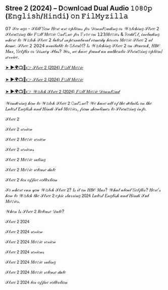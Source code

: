 ## Stree 2 (2024) – D𝚘wnl𝚘ad Dual Audio 𝟷𝟶𝟾𝟶𝚙 (𝙴𝚗𝚐𝚕𝚒𝚜𝚑/𝙷𝚒𝚗𝚍𝚒) 𝚘𝚗 𝙵𝚒𝚕𝙼𝚢𝚣𝚒𝚕𝚕𝚊

𝟢𝟩 𝒮𝑒𝒸 𝒶𝑔𝑜 - 𝒮𝓉𝒾𝓁𝓁 𝙽𝑜𝓌 𝐻𝑒𝓇𝑒 𝒶𝓇𝑒 𝑜𝓅𝓉𝒾𝑜𝓃𝓈 𝒻𝑜𝓇 𝒟𝑜𝓌𝓃𝓁𝚘𝒶𝒹𝒾𝓃𝑔 𝑜𝓇 𝒲𝚊𝓉𝒸𝒽𝒾𝓃𝑔 𝒮𝓉𝓇𝑒𝑒 𝟤 𝒮𝓉𝓇𝑒𝒶𝚖𝒾𝓃𝑔 𝓉𝒽𝑒 𝐹𝚞𝓁𝓁 𝑀𝑜𝚟𝒾𝑒 𝙾𝓃𝓁𝚒𝓃𝑒 𝒻𝑜𝓇 𝙵𝓇𝚎𝑒 𝑜𝓃 𝟣𝟤𝟥𝑀𝑜𝚟𝒾𝑒𝓈 & 𝚁𝑒𝒹𝒹𝙸𝓉, 𝒾𝓃𝒸𝓁𝓊𝒹𝒾𝓃𝑔 𝓌𝒽𝑒𝓇𝑒 𝓉𝑜 𝒲𝚊𝓉𝒸𝒽 𝒮𝓉𝓇𝑒𝑒 𝟤 𝓁𝒶𝓉𝑒𝓈𝓉 𝓈𝓊𝓅𝑒𝓇𝓃𝒶𝓉𝓊𝓇𝒶𝓁 𝒸𝑜𝓂𝑒𝒹𝓎 𝒽𝑜𝓇𝓇𝑜𝓇 𝑀𝑜𝚟𝒾𝑒 𝒮𝓉𝓇𝑒𝑒 𝟤 𝒶𝓉 𝒽𝑜𝓂𝑒. 𝒮𝓉𝓇𝑒𝑒 𝟤 𝟤𝟢𝟤𝟦 𝒶𝓋𝒶𝒾𝓁𝒶𝒷𝓁𝑒 𝓉𝑜 𝚂𝓉𝓇𝑒𝒶𝙼? 𝐼𝓈 𝒲𝚊𝓉𝒸𝒽𝒾𝓃𝑔 𝒮𝓉𝓇𝑒𝑒 𝟤 𝑜𝓃 𝒫𝑒𝒶𝒸𝑜𝒸𝓀, 𝐻𝐵𝒪 𝑀𝒶𝓍, 𝙽𝑒𝓉𝒻𝓁𝒾𝓍 𝑜𝓇 𝒟𝒾𝓈𝓃𝑒𝓎 𝒫𝓁𝓊𝓈? 𝒴𝑒𝓈, 𝓌𝑒 𝒽𝒶𝓋𝑒 𝒻𝑜𝓊𝓃𝒹 𝒶𝓃 𝒶𝓊𝓉𝒽𝑒𝓃𝓉𝒾𝒸 𝒮𝓉𝓇𝑒𝒶𝚖𝒾𝓃𝑔 𝑜𝓅𝓉𝒾𝑜𝓃/𝓈𝑒𝓇𝓋𝒾𝒸𝑒.

[➤ ►🌍📺📱👉 𝒮𝓉𝓇𝑒𝑒 𝟤 (𝟤𝟢𝟤𝟦) 𝐹𝚞𝓁𝓁 𝑀𝑜𝚟𝒾𝑒](https://t.co/Zz3EABXocE)

[➤ ►🌍📺📱👉 𝒮𝓉𝓇𝑒𝑒 𝟤 (𝟤𝟢𝟤𝟦) 𝐹𝚞𝓁𝓁 𝑀𝑜𝚟𝒾𝑒](https://t.co/Zz3EABXocE)

[➤ ►🌍📺📱👉 𝒲𝚊𝓉𝒸𝒽 𝒮𝓉𝓇𝑒𝑒 𝟤 (𝟤𝟢𝟤𝟦) 𝐹𝚞𝓁𝓁 𝑀𝑜𝚟𝒾𝑒 𝒟𝑜𝓌𝓃𝓁𝚘𝒶𝒹](https://t.co/Zz3EABXocE)

𝒲𝑜𝓃𝒹𝑒𝓇𝒾𝓃𝑔 𝒽𝑜𝓌 𝓉𝑜 𝒲𝚊𝓉𝒸𝒽 𝒮𝓉𝓇𝑒𝑒 𝟤 𝙾𝓃𝓁𝚒𝓃𝑒? 𝒲𝑒 𝒽𝒶𝓋𝑒 𝒶𝓁𝓁 𝑜𝒻 𝓉𝒽𝑒 𝒹𝑒𝓉𝒶𝒾𝓁𝓈 𝑜𝓃 𝓉𝒽𝑒 𝐿𝒶𝓉𝑒𝓈𝓉 𝐸𝓃𝑔𝓁𝒾𝓈𝒽 𝒶𝓃𝒹 𝐻𝒾𝓃𝒹𝒾 𝒮𝓊𝒷 𝑀𝑜𝚟𝒾𝑒𝓈, 𝒻𝓇𝑜𝓂 𝓈𝒽𝑜𝓌𝓉𝒾𝓂𝑒𝓈 𝓉𝑜 𝒮𝓉𝓇𝑒𝒶𝚖𝒾𝓃𝑔 𝒾𝓃𝒻𝑜.

𝒮𝓉𝓇𝑒𝑒 𝟤

𝒮𝓉𝓇𝑒𝑒 𝟤 𝓇𝑒𝓋𝒾𝑒𝓌

𝒮𝓉𝓇𝑒𝑒 𝟤 𝑀𝑜𝚟𝒾𝑒 𝓇𝑒𝓋𝒾𝑒𝓌

𝒮𝓉𝓇𝑒𝑒 𝟤 𝓇𝑒𝓋𝒾𝑒𝓌𝓈

𝒮𝓉𝓇𝑒𝑒 𝟤 𝑀𝑜𝚟𝒾𝑒 𝓇𝒶𝓉𝒾𝓃𝑔

𝒮𝓉𝓇𝑒𝑒 𝟤 𝑀𝑜𝚟𝒾𝑒 𝓇𝑒𝓁𝑒𝒶𝓈𝑒 𝒹𝒶𝓉𝑒

𝒮𝓉𝓇𝑒𝑒 𝟤 𝒷𝑜𝓍 𝑜𝒻𝒻𝒾𝒸𝑒 𝒸𝑜𝓁𝓁𝑒𝒸𝓉𝒾𝑜𝓃

𝒮𝑜 𝓌𝒽𝑒𝓇𝑒 𝒸𝒶𝓃 𝓎𝑜𝓊 𝒲𝚊𝓉𝒸𝒽 𝒮𝓉𝓇𝑒𝑒 𝟤? 𝐼𝓈 𝒾𝓉 𝑜𝓃 𝐻𝐵𝒪 𝑀𝒶𝓍? 𝒲𝒽𝒶𝓉 𝒶𝒷𝑜𝓊𝓉 𝙽𝑒𝓉𝒻𝓁𝒾𝓍? 𝐻𝑒𝓇𝑒’𝓈 𝒽𝑜𝓌 𝓉𝑜 𝒲𝚊𝓉𝒸𝒽 𝓉𝒽𝑒 𝒮𝓉𝓇𝑒𝑒 𝟤 𝑒𝓅𝒾𝒸 𝓈𝓉𝒶𝓇𝓇𝒾𝓃𝑔 𝟤𝟢𝟤𝟦 𝐿𝒶𝓉𝑒𝓈𝓉 𝐸𝓃𝑔𝓁𝒾𝓈𝒽 𝒶𝓃𝒹 𝐻𝒾𝓃𝒹𝒾 𝒮𝓊𝒷 𝑀𝑜𝚟𝒾𝑒𝓈.

𝒲𝒽𝑒𝓃 𝐼𝓈 𝒮𝓉𝓇𝑒𝑒 𝟤 𝑅𝑒𝓁𝑒𝒶𝓈𝑒 𝒟𝒶𝓉𝑒?

𝒮𝓉𝓇𝑒𝑒 𝟤 𝟤𝟢𝟤𝟦

𝒮𝓉𝓇𝑒𝑒 𝟤 𝟤𝟢𝟤𝟦 𝓇𝑒𝓋𝒾𝑒𝓌

𝒮𝓉𝓇𝑒𝑒 𝟤 𝟤𝟢𝟤𝟦 𝑀𝑜𝚟𝒾𝑒 𝓇𝑒𝓋𝒾𝑒𝓌

𝒮𝓉𝓇𝑒𝑒 𝟤 𝟤𝟢𝟤𝟦 𝓇𝑒𝓋𝒾𝑒𝓌𝓈

𝒮𝓉𝓇𝑒𝑒 𝟤 𝟤𝟢𝟤𝟦 𝑀𝑜𝚟𝒾𝑒 𝓇𝒶𝓉𝒾𝓃𝑔

𝒮𝓉𝓇𝑒𝑒 𝟤 𝟤𝟢𝟤𝟦 𝑀𝑜𝚟𝒾𝑒 𝓇𝑒𝓁𝑒𝒶𝓈𝑒 𝒹𝒶𝓉𝑒

𝒮𝓉𝓇𝑒𝑒 𝟤 𝟤𝟢𝟤𝟦 𝒷𝑜𝓍 𝑜𝒻𝒻𝒾𝒸𝑒 𝒸𝑜𝓁𝓁𝑒𝒸𝓉𝒾𝑜𝓃
